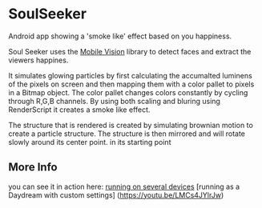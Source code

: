 # SoulSeeker
Android app showing a 'smoke like' effect based on you happiness. 

Soul Seeker uses the [Mobile Vision](https://developers.google.com/vision/introduction) library to detect faces and extract the viewers happines.

It simulates glowing particles by first calculating the accumalted luminens of the pixels on screen and then mapping them with a color pallet to pixels in a Bitmap object.
The color pallet changes colors constantly by cycling through R,G,B channels.
By using both scaling and bluring using RenderScript it creates a smoke like effect.

The structure that is rendered is created by simulating brownian motion to create a particle structure. The structure is then mirrored and will rotate slowly around its center point. in its starting point 


## More Info
you can see it in action here:
[running on several devices](https://youtu.be/zVoKHC7ecvI) 
[running as a Daydream with custom settings] (https://youtu.be/LMCs4JYlrJw)
